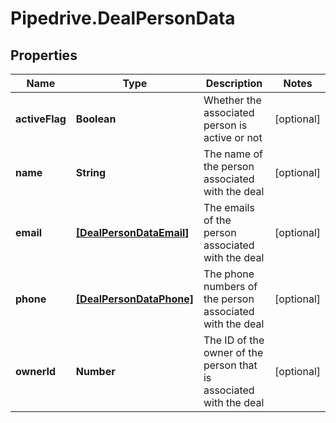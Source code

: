 # Pipedrive.DealPersonData

## Properties

Name | Type | Description | Notes
------------ | ------------- | ------------- | -------------
**activeFlag** | **Boolean** | Whether the associated person is active or not | [optional] 
**name** | **String** | The name of the person associated with the deal | [optional] 
**email** | [**[DealPersonDataEmail]**](DealPersonDataEmail.md) | The emails of the person associated with the deal | [optional] 
**phone** | [**[DealPersonDataPhone]**](DealPersonDataPhone.md) | The phone numbers of the person associated with the deal | [optional] 
**ownerId** | **Number** | The ID of the owner of the person that is associated with the deal | [optional] 


